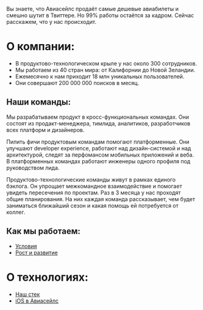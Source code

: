 Вы знаете, что Авиасейлс продаёт самые дешевые авиабилеты и смешно шутит в Твиттере. Но 99% работы остаётся за кадром. Сейчас расскажем, что у нас происходит. 

# О компании:

- В продуктово-технологическом крыле у нас около 300 сотрудников.
- Мы работаем из 40 стран мира: от Калифорнии до Новой Зеландии.
- Ежемесячно к нам приходит 18 млн уникальных пользователей.
- Они совершают 200 000 000 поисков в месяц. 

## Наши команды:
Мы разрабатываем продукт в кросс-функциональных командах. Они состоят из продакт-менеджера, тимлида, аналитиков, разработчиков всех платформ и дизайнеров. 

Пилить фичи продуктовым командам помогают платформенные. Они улучшают developer experience, работают над дизайн-системой и над архитектурой, следят за перфомансом мобильных приложений и веба. В платформенных командах работают инженеры одного профиля под руководством лида. 

Продуктово-технологические команды живут в рамках единого бэклога. Он упрощает межкомандное взаимодействие и помогает увидеть пересечения по проектам. Раз в 3 месяца у нас проходят общие планирования. На них каждая команда рассказывает, чем будет заниматься ближайший сезон и какая помощь ей потребуется от коллег.

## Как мы работаем:

- [Условия](how_we_work.md)
- [Рост и развитие](growth_and_development.md)

# О технологиях: 
- [Наш стек](stack.md)
- [iOS в Авиасейлс](iOS.md)
